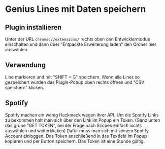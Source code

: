 # Genius Lines mit Daten speichern

## Plugin installieren
Unter der URL `chrome://extensions/` rechts oben den Entwicklermodus einschalten und dann über "Entpackte Erweiterung laden" den Ordner hier auswählen.

## Verwendung
Line markieren und mit "SHIFT + G" speichern. Wenn alle Lines so gespeichert wurden das Plugin-Popup oben rechts öffnen und "CSV speichern" klicken.

## Spotify
Spotify machen ein wenig Heckmeck wegen ihrer API. Um die Spotify Links zu bekommen holt man sich über den Link im Popup ein Token. (Ganz unten das grüne "GET TOKEN", bei der Frage nach Scopes einfach nichts auswählen und weiterklicken) Dafür muss man sich mit seinem Spotify Account einloggen. Das Token anschließend in das Textfeld im Popup kopieren und per Button speichern. Das Token ist eine Stunde gültig.
